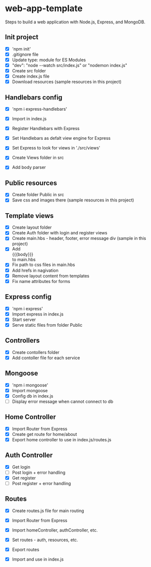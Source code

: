 # web-app-template
Steps to build a web application with Node.js, Express, and MongoDB.

## Init project
- [x] 'npm init'
- [x] .gitignore file
- [x] Update type: module for ES Modules
- [x] "dev": "node --watch src/index.js" or "nodemon index.js"
- [x] Create src folder
- [x] Create index.js file
- [x] Download resources (sample resources in this project)

## Handlebars config
- [x] 'npm i express-handlebars'
- [x] Import in index.js
- [x] Register Handlebars with Express
- [x] Set Handlebars as defalt view engine for Express
- [x] Set Express to look for views in './src/views'
- [x] Create Views folder in src
- [x] Add body parser


## Public resources
- [x] Create folder Public in src
- [x] Save css and images there (sample resources in this project)

## Template views
- [x] Create layout folder
- [x] Create Auth folder with login and register views
- [x] Create main.hbs - header, footer, error message div (sample in this project)
- [x] Add  <main>{{{body}}}</main> to main.hbs
- [x] Fix path to css files in main.hbs
- [x] Add hrefs in nagivation
- [x] Remove layout content from templates
- [x] Fix name attributes for forms

## Express config
- [x] 'npm i express'
- [x] Import express in index.js
- [x] Start server
- [x] Serve static files from folder Public

## Controllers
- [x] Create contollers folder
- [x] Add contoller file for each service

## Mongoose
- [x] 'npm i mongoose'
- [x] Import mongoose
- [x] Config db in index.js
- [ ] Display error message when cannot connect to db

## Home Controller
- [x] Import Router from Express
- [x] Create get route for home/about
- [x] Export home controller to use in index.js/routes.js

## Auth Controller
- [x] Get login
- [ ] Post login + error handling
- [x] Get register
- [ ] Post register + error handling

## Routes
- [x] Create routes.js file for main routing
- [x] Import Router from Express
- [x] Import homeController, authController, etc.
- [x] Set routes - auth, resources, etc.
- [x] Export routes
- [x] Import and use in index.js



